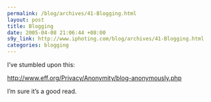 ```yaml
--- 
permalink: /blog/archives/41-Blogging.html
layout: post
title: Blogging
date: 2005-04-08 21:06:44 +08:00
s9y_link: http://www.iphoting.com/blog/archives/41-Blogging.html
categories: blogging
---
```

<p class="whiteline"><p>I&#8217;ve stumbled upon this:</p>
</p><p class="whiteline"><p><a onclick="_gaq.push(['_trackPageview', '/extlink/www.eff.org/Privacy/Anonymity/blog-anonymously.php']);"  href="http://www.eff.org/Privacy/Anonymity/blog-anonymously.php">http://www.eff.org/Privacy/Anonymity/blog-anonymously.php</a></p>
</p><p class="break"><p>I&#8217;m sure it&#8217;s a good read.</p></p>
